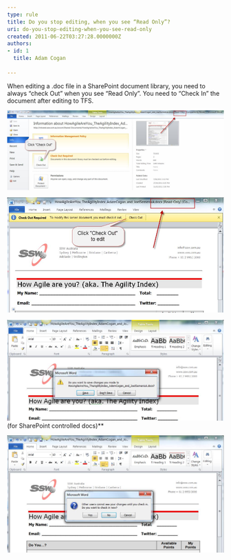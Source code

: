 ```yaml
---
type: rule
title: Do you stop editing, when you see “Read Only”?
uri: do-you-stop-editing-when-you-see-read-only
created: 2011-06-22T03:27:28.0000000Z
authors:
- id: 1
  title: Adam Cogan

---
```


When editing a .doc file in a SharePoint document library, you need to always “check Out” when you see “Read Only”. You need to “Check In” the document after editing to TFS.


![Warning - If you see “Read-Only” in the title bar, then you need to “Check Out”](SharepointWord.jpg)


![Click “Check Out” to edit the document in TFS](SharepointWord1.jpg)


![When you click “yes”, expect a 2nd dialog](SharepointWord2.jpg)(for SharePoint controlled docs)**


![Good – the dialog you should always get on saving](SharepointWord3.jpg)
